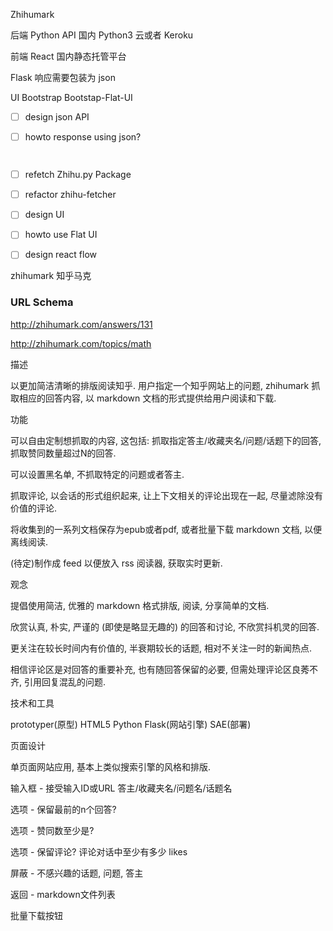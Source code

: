 



Zhihumark



后端 Python API 国内 Python3 云或者 Keroku

前端 React 国内静态托管平台

Flask 响应需要包装为 json

UI Bootstrap Bootstap-Flat-UI



- [ ] design json API
      
- [ ] howto response using json?
      
      ​
      
- [ ] refetch Zhihu.py Package
      
- [ ] refactor zhihu-fetcher
      
- [ ] design UI
      
- [ ] howto use Flat UI
      
- [ ] design react flow

zhihumark 知乎马克



### URL Schema

http://zhihumark.com/answers/131

http://zhihumark.com/topics/math











描述

以更加简洁清晰的排版阅读知乎. 用户指定一个知乎网站上的问题, zhihumark 抓取相应的回答内容, 以 markdown 文档的形式提供给用户阅读和下载.



功能

可以自由定制想抓取的内容, 这包括: 抓取指定答主/收藏夹名/问题/话题下的回答, 抓取赞同数量超过N的回答.

可以设置黑名单, 不抓取特定的问题或者答主.

抓取评论, 以会话的形式组织起来, 让上下文相关的评论出现在一起, 尽量滤除没有价值的评论.

将收集到的一系列文档保存为epub或者pdf, 或者批量下载 markdown 文档, 以便离线阅读.

(待定)制作成 feed 以便放入 rss 阅读器, 获取实时更新.



观念

提倡使用简洁, 优雅的 markdown 格式排版, 阅读, 分享简单的文档.

欣赏认真, 朴实, 严谨的 (即使是略显无趣的) 的回答和讨论, 不欣赏抖机灵的回答.

更关注在较长时间内有价值的, 半衰期较长的话题, 相对不关注一时的新闻热点.

相信评论区是对回答的重要补充, 也有随回答保留的必要, 但需处理评论区良莠不齐, 引用回复混乱的问题.



技术和工具

prototyper(原型) HTML5 Python Flask(网站引擎) SAE(部署)



页面设计

单页面网站应用, 基本上类似搜索引擎的风格和排版.

输入框 - 接受输入ID或URL 答主/收藏夹名/问题名/话题名

选项 - 保留最前的n个回答?

选项 - 赞同数至少是?

选项 - 保留评论? 评论对话中至少有多少 likes

屏蔽 - 不感兴趣的话题, 问题, 答主

返回 - markdown文件列表

批量下载按钮
